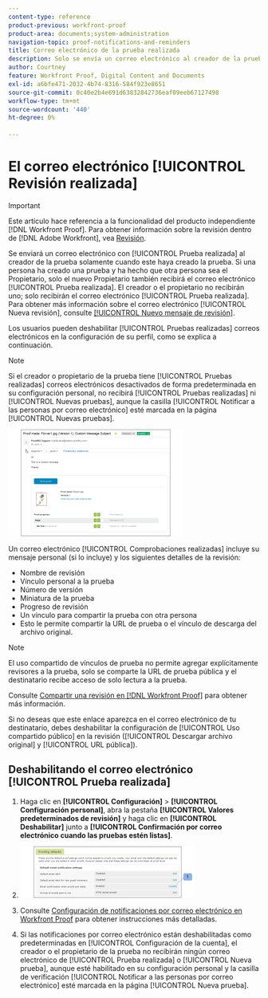 ```yaml
---
content-type: reference
product-previous: workfront-proof
product-area: documents;system-administration
navigation-topic: proof-notifications-and-reminders
title: Correo electrónico de la prueba realizada
description: Solo se envía un correo electrónico al creador de la prueba cuando este ha creado una prueba. Si una persona ha creado una prueba y ha hecho que otra persona sea el Propietario, solo el nuevo Propietario recibe también el correo electrónico de Prueba realizada. El Creador y/o Propietario no recibirá uno; solo recibirá el correo electrónico de la Prueba realizada. Para obtener más información sobre el correo electrónico de nueva prueba, consulte Nuevo correo electrónico de prueba.
author: Courtney
feature: Workfront Proof, Digital Content and Documents
exl-id: a6bfe471-2032-4b74-8316-584f923e8651
source-git-commit: 0c40e2b4e691d63832842736eaf09eeb67127498
workflow-type: tm+mt
source-wordcount: '440'
ht-degree: 0%

---
```


# El correo electrónico [!UICONTROL Revisión realizada]

>[!IMPORTANT]
>
>Este artículo hace referencia a la funcionalidad del producto independiente [!DNL Workfront Proof]. Para obtener información sobre la revisión dentro de [!DNL Adobe Workfront], vea [Revisión](../../../review-and-approve-work/proofing/proofing.md).

Se enviará un correo electrónico con [!UICONTROL Prueba realizada] al creador de la prueba solamente cuando este haya creado la prueba. Si una persona ha creado una prueba y ha hecho que otra persona sea el Propietario, solo el nuevo Propietario también recibirá el correo electrónico [!UICONTROL Prueba realizada]. El creador o el propietario no recibirán uno; solo recibirán el correo electrónico [!UICONTROL Prueba realizada]. Para obtener más información sobre el correo electrónico [!UICONTROL Nueva revisión], consulte [[!UICONTROL Nuevo mensaje de revisión]](../../../workfront-proof/wp-emailsntfctns/proof-notifications-and-reminders/new-proof-email.md).

Los usuarios pueden deshabilitar [!UICONTROL Pruebas realizadas] correos electrónicos en la configuración de su perfil, como se explica a continuación.

>[!NOTE]
>
> Si el creador o propietario de la prueba tiene [!UICONTROL Pruebas realizadas] correos electrónicos desactivados de forma predeterminada en su configuración personal, no recibirá [!UICONTROL Pruebas realizadas] ni [!UICONTROL Nuevas pruebas], aunque la casilla [!UICONTROL Notificar a las personas por correo electrónico] esté marcada en la página [!UICONTROL Nuevas pruebas].

![Proof_Made_Email.png](assets/proof-made-email-350x214.png)

Un correo electrónico [!UICONTROL Comprobaciones realizadas] incluye su mensaje personal (si lo incluye) y los siguientes detalles de la revisión:

* Nombre de revisión
* Vínculo personal a la prueba
* Número de versión
* Miniatura de la prueba
* Progreso de revisión
* Un vínculo para compartir la prueba con otra persona
* Esto le permite compartir la URL de prueba o el vínculo de descarga del archivo original.

>[!NOTE]
>
> El uso compartido de vínculos de prueba no permite agregar explícitamente revisores a la prueba, solo se comparte la URL de prueba pública y el destinatario recibe acceso de solo lectura a la prueba.

Consulte [Compartir una revisión en [!DNL Workfront Proof]](../../../workfront-proof/wp-work-proofsfiles/share-proofs-and-files/share-proof.md) para obtener más información.

Si no deseas que este enlace aparezca en el correo electrónico de tu destinatario, debes deshabilitar la configuración de [!UICONTROL Uso compartido público] en la revisión ([!UICONTROL Descargar archivo original] y [!UICONTROL URL pública]).

## Deshabilitando el correo electrónico [!UICONTROL Prueba realizada]

1. Haga clic en **[!UICONTROL Configuración]** > **[!UICONTROL Configuración personal]**, abra la pestaña **[!UICONTROL Valores predeterminados de revisión]** y haga clic en **[!UICONTROL Deshabilitar]** junto a **[!UICONTROL Confirmación por correo electrónico cuando las pruebas estén listas]**.

1. ![Proof_Made_-_proofing_defaults.png](assets/proof-made---proofing-defaults-350x103.png)

1. Consulte [Configuración de notificaciones por correo electrónico en Workfront Proof](../../../workfront-proof/wp-emailsntfctns/email-alerts/config-email-notification-settings-wp.md) para obtener instrucciones más detalladas.
1. Si las notificaciones por correo electrónico están deshabilitadas como predeterminadas en [!UICONTROL Configuración de la cuenta], el creador o el propietario de la prueba no recibirán ningún correo electrónico de [!UICONTROL Prueba realizada] o [!UICONTROL Nueva prueba], aunque esté habilitado en su configuración personal y la casilla de verificación [!UICONTROL Notificar a las personas por correo electrónico] esté marcada en la página [!UICONTROL Nueva prueba].
